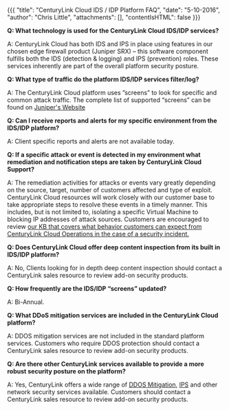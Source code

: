 {{{
  "title": "CenturyLink Cloud IDS / IDP Platform FAQ",
  "date": "5-10-2016",
  "author": "Chris Little",
  "attachments": [],
  "contentIsHTML": false
}}}

**Q: What technology is used for the CenturyLink Cloud IDS/IDP services?**

A: CenturyLink Cloud has both IDS and IPS in place using features in our chosen edge firewall product (Juniper SRX) – this software component fulfills both the IDS (detection & logging) and IPS (prevention) roles.  These services inherently are part of the overall platform security posture.  

**Q: What type of traffic do the platform IDS/IDP services filter/log?**

A: The CenturyLink Cloud platform uses ”screens” to look for specific and common attack traffic.  The complete list of supported “screens” can be found on [Juniper's Website](https://www.juniper.net/techpubs/en_US/junos12.1x44/topics/reference/general/security-feature-attack-detection-prevention-support.html)

**Q: Can I receive reports and alerts for my specific environment from the IDS/IDP platform?**

A: Client specific reports and alerts are not available today.

**Q: If a specific attack or event is detected in my environment what remediation and notification steps are taken by CenturyLink Cloud Support?**

A: The remediation activities for attacks or events vary greatly depending on the source, target, number of customers affected and type of exploit.  CenturyLink Cloud resources will work closely with our customer base to take appropriate steps to resolve these events in a timely manner.  This includes, but is not limited to, isolating a specific Virtual Machine to blocking IP addresses of attack sources.    Customers are encouraged to review [our KB that covers what behavior customers can expect from CenturyLink Cloud Operations in the case of a security incident.](../Support/what-can-you-expect-from-tier-3-on-a-security-issue.md)

**Q: Does CenturyLink Cloud offer deep content inspection from its built in IDS/IDP platform?**

A: No, Clients looking for in depth deep content inspection should contact a CenturyLink sales resource to review add-on security products.

**Q: How frequently are the IDS/IDP “screens” updated?**

A: Bi-Annual.

**Q: What DDoS mitigation services are included in the CenturyLink Cloud platform?**

A: DDOS mitigation services are not included in the standard platform services.  Customers who require DDOS protection should contact a CenturyLink sales resource to review add-on security products.

**Q: Are there other CenturyLink services available to provide a more robust security posture on the platform?**

A: Yes, CenturyLink offers a wide range of [DDOS Mitigation](http://www.centurylink.com/business/security/ddos-mitigation-service.html), [IPS](https://www.ctl.io/intrusion-prevention-service/) and other network security services available.  Customers should contact a CenturyLink sales resource to review add-on security products.
